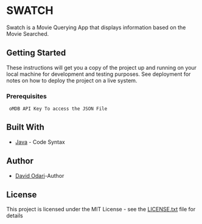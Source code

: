 # SWATCH

Swatch is a Movie Querying App that displays information based on the Movie Searched.






## Getting Started

These instructions will get you a copy of the project up and running on your local machine for development and testing purposes. See deployment for notes on how to deploy the project on a live system.

### Prerequisites


```
 oMDB API Key To access the JSON File

```


## Built With


* [Java](https://docs.oracle.com/javase/8/docs/) - Code Syntax



## Author

* [David Odari](https://github.com/Davidodari)-Author

## License

This project is licensed under the MIT License - see the [LICENSE.txt](LICENSE.txt) file for details





